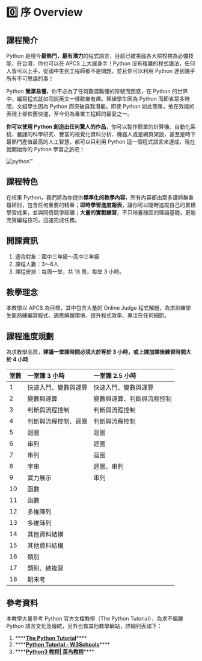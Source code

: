 # 0️⃣ 序 Overview

## 課程簡介

Python 是現今**最熱門，最有潛力**的程式語言，目前已被美國各大院校視為必備技能，在台灣，你也可以在 APCS 上大展身手！Python 沒有複雜的程式語法，任何人皆可以上手，從國中生到工程師都不是問題，並且你可以利用 Python 達到幾乎所有不可思議的事！

Python **簡潔易懂**，你不必為了任何艱澀難懂的符號而困惑，在 Python 的世界中，編寫程式就如同說英文一樣歡樂有趣。理組學生因為 Python 而節省眾多時間，文組學生因為 Python 而突破自我潛能。即使 Python 如此簡單，他在效能的表現上卻依舊快速，至今仍為專業工程師的最愛之一。

**你可以使用 Python 創造出任何驚人的作品**，你可以製作簡單的計算機、自動化系統、嚴謹的科學研究、豐富的視覺化資料分析、機器人或是網頁架設，甚至是時下最熱門產值最高的人工智慧，都可以只利用 Python 這一個程式語言來達成，現在就開始你的 Python 學習之旅吧！

![python&#x2122;](https://www.python.org/static/img/python-logo@2x.png)

## 課程特色

在核果 Python，我們將為你提供**標準化的教學內容**，所有內容都由眾多講師群重複研討，包含任何重要的精華；**即時學習進度報表**，讓你可以隨時追蹤自己的累積學習成果，並與同儕競爭砥礪；**大量的實戰練習**，不只培養穩固的理論基礎，更能充實編程技巧，迅速完成任務。



## 開課資訊

1. 適合對象：國中三年級～高中三年級
2. 課程人數：3～6人
3. 課程安排：每周一堂，共 18 周，每堂 3 小時。

## 教學理念

本教學以 APCS 為目標，其中包含大量的 Online Judge 程式解題，為求訓練學生能熟練編寫程式、適應解題環境、提升程式效率、專注在任何細節。

## 課程進度規劃

為求教學品質，**建議一堂課時間必須大於等於 3 小時，或上課加課後練習時間大於 4 小時**

| 堂數 | 一堂課 3 小時 | 一堂課 2.5 小時 |
| :--- | :--- | :--- |
| 1 | 快速入門、變數與運算 | 快速入門、變數與運算 |
| 2 | 變數與運算 | 變數與運算、判斷與流程控制 |
| 3 | 判斷與流程控制 | 判斷與流程控制 |
| 4 | 判斷與流程控制、迴圈 | 判斷與流程控制 |
| 5 | 迴圈 | 迴圈 |
| 6 | 串列 | 迴圈 |
| 7 | 串列 | 迴圈 |
| 8 | 字串 | 迴圈、串列 |
| 9 | 實力展示 | 串列 |
| 10 | 函數 |  |
| 11 | 函數 |  |
| 12 | 多維陣列 |  |
| 13 | 多維陣列 |  |
| 14 | 其他資料結構 |  |
| 15 | 其他資料結構 |  |
| 16 | 類別  |  |
| 17 | 類別、總複習 |  |
| 18 | 期末考 |  |

## 參考資料

本教學大量參考 Python 官方文檔教學（The Python Tutorial），為求不偏離 Python 語言文化及傳統，另外也有其他教學網站，詳細列表如下：

1. \*\*\*\*[**The Python Tutorial**](https://docs.python.org/3/tutorial/index.html)\*\*\*\*
2. \*\*\*\*[**Python Tutorial - W3Schools**](https://www.w3schools.com/python/default.asp)\*\*\*\*
3. \*\*\*\*[**Python3 教程\| 菜鸟教程**](https://www.runoob.com/python3/python3-tutorial.html)\*\*\*\*

